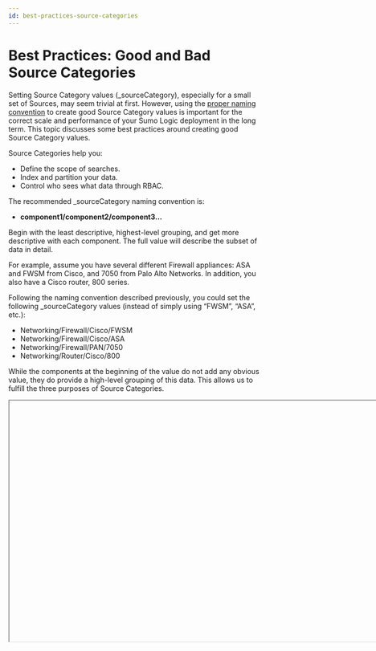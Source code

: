 ```yaml
---
id: best-practices-source-categories
---
```


# Best Practices: Good and Bad Source Categories

Setting Source Category values (\_sourceCategory), especially for a small set of Sources, may seem trivial at first. However, using the [proper naming convention](../sources/reference-information-sources/metadata-naming-conventions.md) to create good Source Category values is important for the correct scale and performance of your Sumo Logic deployment in the long term. This topic discusses some best practices around creating good Source Category values.

Source Categories help you:

* Define the scope of searches.
* Index and partition your data.
* Control who sees what data through RBAC.

The recommended \_sourceCategory naming convention is:

* **component1/component2/component3...**

Begin with the least descriptive, highest-level grouping, and get more descriptive with each component. The full value will describe the subset of data in detail.

For example, assume you have several different Firewall appliances: ASA and FWSM from Cisco, and 7050 from Palo Alto Networks. In addition, you also have a Cisco router, 800 series.

Following the naming convention described previously, you could set the following \_sourceCategory values (instead of simply using “FWSM”, “ASA”, etc.):

* Networking/Firewall/Cisco/FWSM  
* Networking/Firewall/Cisco/ASA  
* Networking/Firewall/PAN/7050  
* Networking/Router/Cisco/800

While the components at the beginning of the value do not add any obvious value, they do provide a high-level grouping of this data. This allows us to fulfill the three purposes of Source Categories.

<Iframe url="https://www.youtube.com/embed/vkKeJOBVVjk"
     width="854px"
     height="480px"
     id="myId"
     className="video-container"
     display="initial"
     position="relative"
     allow="accelerometer; autoplay=1; clipboard-write; encrypted-media; gyroscope; picture-in-picture"      allowfullscreen
     />

import Iframe from 'react-iframe';

## Define the Scope of Searches

Using the naming convention described here lets you easily and effectively define the scope of your search.

For example, if you use either \_sourceCategory value:

* `_sourceCategory=Networking/Firewall/*` (all firewall data)  
* `_sourceCategory=Networking/*/Cisco/*` (all Cisco data)

With wildcards, you can find the subset of data you need without adding any Boolean logic (OR).

## Index and Partition Your Data

To create a separate Partition for your networking data to improve performance, specify a Partition using the following routing expression:

* `_sourceCategory=Networking*`

Because Partitions cannot be modified after they are created, (they can only be decommissioned and recreated with a new name and/or routing expression), make sure that you will not have to modify them all that often.

## Control Who Sees What Data Through RBAC

Similar to using Indexes, if you want to restrict access to this data set, you can now use high-level values to reduce the amount of management as you add more data.

You can build high-level groupings with a variety of items. For example, you can group by environment details (prod vs. dev), geographical information (east vs. west), by application, by business unit, or any other value that makes sense for your data.

The order in which you use these values is determined by how you search the data.

For example, if most of your use cases do not need data from both prod and dev environments, you could use the following \_sourceCategory values:

* Prod/Web/Apache/Access  
* Dev/Web/Apache/Access  
* Prod/DB/MySQL/Error 
* Dev/DB/MySQL/Error

You can still search across both prod and dev when needed, but this scheme divides all your data into prod and dev more intuitively.

If, on the other hand, you do need to search this data together frequently, you could use:

* Web/Apache/Access/Prod  
* Web/Apache/Access/Dev  
* DB/MySQL/Error/Prod  
* DB/MySQL/Error/Dev

This simple change completely changes your high-level grouping. Both schemes allow you cover both use cases in a simple way. The important thing is to group your data in a way that feels natural to the way users search for data.  
